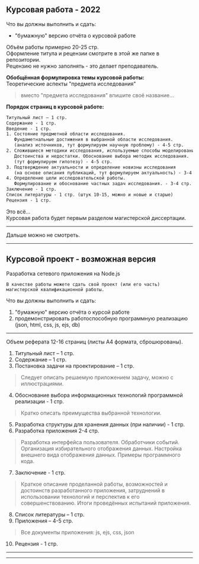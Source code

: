 ## Курсовая работа - 2022  

Что вы должны выполнить и сдать:  

- "бумажную" версию отчёта о курсовой работе  

Объём работы примерно 20-25 стр.  
Оформление титула и рецензии смотрите в этой же папке в репозитории.  
Рецензию не нужно заполнять - это делает преподаватель.  

**Обобщённая формулировка темы курсовой работы:**  
Теоретические аспекты "предмета исследования"  
> вместо "предмета исследования" впишите своё название...  

**Порядок страниц в курсовой работе:**  

```txt
Титульный лист – 1 стр.  
Содержание - 1 стр.  
Введение - 1 стр.  
1. Состояние предметной области исследования. 
   Фундаметнальные достижения в выбранной области исследования. 
   (анализ источников, тут формулируем научную проблему) - 4-5 стр.  
2. Сложившиеся методики исследования, используемые способы моделирования.  
   Достоинства и недостатки. Обоснование выбора методик исследования.  
   (тут формулируем гипотезу) - 4-5 стр.  
3. Подтверждение актуальности и определение новизны исследования 
   (на основе описания публикаций, тут формулируем актуальность) - 3-4 стр.  
4. Определение цели исследовательской работы.  
   Формулирование и обоснование частных задач исследования. - 3-4 стр.  
Заключение - 1 стр.  
Список литературы - 1 стр. (штук 10-15, можно и новые и старые)  
Рецензия - 1 стр.  
```

Это всё...  
Курсовая работа будет первым разделом магистерской диссертации.  

---  

Дальше можно не смотреть.

---  

## Курсовой проект - возможная версия  

Разработка сетевого приложения на Node.js  
```
В качестве работы можете сдать свой проект (или его часть) магистерской квалификационной работы.  
```

Что вы должны выполнить и сдать:  
1) "бумажную" версию отчёта о курсой работе  
2) продемонстрировать работоспособную программную реализацию (json, html, css, js, ejs, db)  

---  

Объем реферата 12-16 страниц (листы А4 формата, сброшюрованы).  

1) Титульный лист – 1 стр.  
2) Содержание – 1 стр.  
3) Постановка задачи на проектирование – 1 стр.  
> Следует описать решаемую приложением задачу, можно с иллюстрациями. 
4) Обоснование выбора информационных технологий программной реализации - 1 стр.  
> Кратко описать преимущества выбранной технологии.  
5) Разработка структуры для хранения данных (при наличии) - 1 стр.
6) Разработка приложения 2-4 стр.  
> Разработка интерфейса пользователя. Обработчики событий. Организация избирательного отображения данных. Настройка внешнего вида отображения данных. Примеры программного кода.  
7) Заключение - 1 стр.  
> Краткое описание проделанной работы, возможностей и достоинств разработанного приложения, затруднений в использовании технологий и перспектив к его совершенствованию. Итоги проведённых испытаний приложения.  
8) Список литературы – 1 стр.  
9) Приложения – 4-5 стр.
> Все документы приложения: js, ejs, css, json  
10) Рецензия - 1 стр.  

---  

---  
